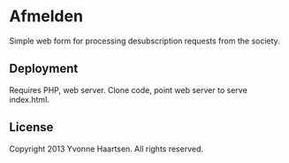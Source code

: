 # Afmelden
Simple web form for processing desubscription requests from the society.

## Deployment
Requires PHP, web server. Clone code, point web server to serve index.html.

## License
Copyright 2013 Yvonne Haartsen. All rights reserved.
